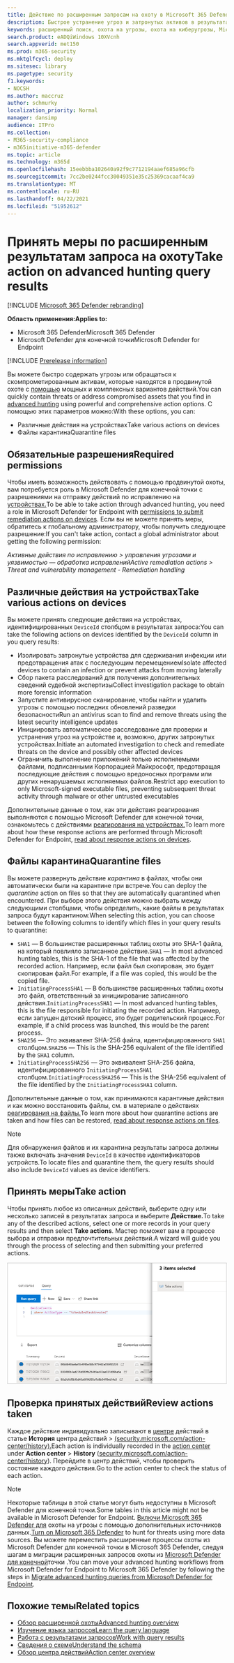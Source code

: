 ```yaml
---
title: Действие по расширенным запросам на охоту в Microsoft 365 Defender
description: Быстрое устранение угроз и затронутых активов в результатах предварительного запроса на охоту
keywords: расширенный поиск, охота на угрозы, охота на киберугрозы, Microsoft 365 Defender, Microsoft 365, m365, поиск, запрос, телеметрия, принять меры
search.product: eADQiWindows 10XVcnh
search.appverid: met150
ms.prod: m365-security
ms.mktglfcycl: deploy
ms.sitesec: library
ms.pagetype: security
f1.keywords:
- NOCSH
ms.author: maccruz
author: schmurky
localization_priority: Normal
manager: dansimp
audience: ITPro
ms.collection:
- M365-security-compliance
- m365initiative-m365-defender
ms.topic: article
ms.technology: m365d
ms.openlocfilehash: 15eebbba102640a92f9c7712194aaef685a96cfb
ms.sourcegitcommit: 7cc2be0244fcc30049351e35c25369cacaaf4ca9
ms.translationtype: MT
ms.contentlocale: ru-RU
ms.lasthandoff: 04/22/2021
ms.locfileid: "51952612"
---
```

# <a name="take-action-on-advanced-hunting-query-results"></a><span data-ttu-id="69b5c-104">Принять меры по расширенным результатам запроса на охоту</span><span class="sxs-lookup"><span data-stu-id="69b5c-104">Take action on advanced hunting query results</span></span>

[!INCLUDE [Microsoft 365 Defender rebranding](../includes/microsoft-defender.md)]


<span data-ttu-id="69b5c-105">**Область применения:**</span><span class="sxs-lookup"><span data-stu-id="69b5c-105">**Applies to:**</span></span>
- <span data-ttu-id="69b5c-106">Microsoft 365 Defender</span><span class="sxs-lookup"><span data-stu-id="69b5c-106">Microsoft 365 Defender</span></span>
- <span data-ttu-id="69b5c-107">Microsoft Defender для конечной точки</span><span class="sxs-lookup"><span data-stu-id="69b5c-107">Microsoft Defender for Endpoint</span></span>

[!INCLUDE [Prerelease information](../includes/prerelease.md)]

<span data-ttu-id="69b5c-108">Вы можете быстро содержать угрозы или обращаться к скомпрометированным активам, которые находятся в продвинутой охоте с [помощью](advanced-hunting-overview.md) мощных и комплексных вариантов действий.</span><span class="sxs-lookup"><span data-stu-id="69b5c-108">You can quickly contain threats or address compromised assets that you find in [advanced hunting](advanced-hunting-overview.md) using powerful and comprehensive action options.</span></span> <span data-ttu-id="69b5c-109">С помощью этих параметров можно:</span><span class="sxs-lookup"><span data-stu-id="69b5c-109">With these options, you can:</span></span>

- <span data-ttu-id="69b5c-110">Различные действия на устройствах</span><span class="sxs-lookup"><span data-stu-id="69b5c-110">Take various actions on devices</span></span>
- <span data-ttu-id="69b5c-111">Файлы карантина</span><span class="sxs-lookup"><span data-stu-id="69b5c-111">Quarantine files</span></span>

## <a name="required-permissions"></a><span data-ttu-id="69b5c-112">Обязательные разрешения</span><span class="sxs-lookup"><span data-stu-id="69b5c-112">Required permissions</span></span>
<span data-ttu-id="69b5c-113">Чтобы иметь возможность действовать с помощью продвинутой охоты, вам потребуется роль в Microsoft Defender для конечной точки с разрешениями на отправку действий по исправлению на [устройствах.](/windows/security/threat-protection/microsoft-defender-atp/user-roles#permission-options)</span><span class="sxs-lookup"><span data-stu-id="69b5c-113">To be able to take action through advanced hunting, you need a role in Microsoft Defender for Endpoint with [permissions to submit remediation actions on devices](/windows/security/threat-protection/microsoft-defender-atp/user-roles#permission-options).</span></span> <span data-ttu-id="69b5c-114">Если вы не можете принять меры, обратитесь к глобальному администратору, чтобы получить следующее разрешение:</span><span class="sxs-lookup"><span data-stu-id="69b5c-114">If you can't take action, contact a global administrator about getting the following permission:</span></span>

<span data-ttu-id="69b5c-115">*Активные действия по исправлению > управления угрозами и уязвимостью — обработка исправлений*</span><span class="sxs-lookup"><span data-stu-id="69b5c-115">*Active remediation actions > Threat and vulnerability management - Remediation handling*</span></span>

## <a name="take-various-actions-on-devices"></a><span data-ttu-id="69b5c-116">Различные действия на устройствах</span><span class="sxs-lookup"><span data-stu-id="69b5c-116">Take various actions on devices</span></span>
<span data-ttu-id="69b5c-117">Вы можете принять следующие действия на устройствах, идентифицированных `DeviceId` столбцом в результатах запроса:</span><span class="sxs-lookup"><span data-stu-id="69b5c-117">You can take the following actions on devices identified by the `DeviceId` column in you query results:</span></span>

- <span data-ttu-id="69b5c-118">Изолировать затронутые устройства для сдерживания инфекции или предотвращения атак с последующим перемещением</span><span class="sxs-lookup"><span data-stu-id="69b5c-118">Isolate affected devices to contain an infection or prevent attacks from moving laterally</span></span>
- <span data-ttu-id="69b5c-119">Сбор пакета расследований для получения дополнительных сведений судебной экспертизы</span><span class="sxs-lookup"><span data-stu-id="69b5c-119">Collect investigation package to obtain more forensic information</span></span>
- <span data-ttu-id="69b5c-120">Запустите антивирусное сканирование, чтобы найти и удалить угрозы с помощью последних обновлений разведки безопасности</span><span class="sxs-lookup"><span data-stu-id="69b5c-120">Run an antivirus scan to find and remove threats using the latest security intelligence updates</span></span>
- <span data-ttu-id="69b5c-121">Инициировать автоматическое расследование для проверки и устранения угроз на устройстве и, возможно, других затронутых устройствах.</span><span class="sxs-lookup"><span data-stu-id="69b5c-121">Initiate an automated investigation to check and remediate threats on the device and possibly other affected devices</span></span>
- <span data-ttu-id="69b5c-122">Ограничить выполнение приложений только исполняемыми файлами, подписанными Корпорацией Майкрософт, предотвращая последующие действия с помощью вредоносных программ или других ненарушаемых исполняемых файлов.</span><span class="sxs-lookup"><span data-stu-id="69b5c-122">Restrict app execution to only Microsoft-signed executable files, preventing subsequent threat activity through malware or other untrusted executables</span></span>

<span data-ttu-id="69b5c-123">Дополнительные данные о том, как эти действия реагирования выполняются с помощью Microsoft Defender для конечной точки, ознакомьтесь с действиями [реагирования на устройствах.](/windows/security/threat-protection/microsoft-defender-atp/respond-machine-alerts)</span><span class="sxs-lookup"><span data-stu-id="69b5c-123">To learn more about how these response actions are performed through Microsoft Defender for Endpoint, [read about response actions on devices](/windows/security/threat-protection/microsoft-defender-atp/respond-machine-alerts).</span></span>
   
## <a name="quarantine-files"></a><span data-ttu-id="69b5c-124">Файлы карантина</span><span class="sxs-lookup"><span data-stu-id="69b5c-124">Quarantine files</span></span>
<span data-ttu-id="69b5c-125">Вы можете развернуть действие *карантина* в файлах, чтобы они автоматически были на карантине при встрече.</span><span class="sxs-lookup"><span data-stu-id="69b5c-125">You can deploy the *quarantine* action on files so that they are automatically quarantined when encountered.</span></span> <span data-ttu-id="69b5c-126">При выборе этого действия можно выбрать между следующими столбцами, чтобы определить, какие файлы в результатах запроса будут карантином:</span><span class="sxs-lookup"><span data-stu-id="69b5c-126">When selecting this action, you can choose between the following columns to identify which files in your query results to quarantine:</span></span>

- <span data-ttu-id="69b5c-127">`SHA1` — В большинстве расширенных таблиц охоты это SHA-1 файла, на который повлияло записанное действие.</span><span class="sxs-lookup"><span data-stu-id="69b5c-127">`SHA1` — In most advanced hunting tables, this is the SHA-1 of the file that was affected by the recorded action.</span></span> <span data-ttu-id="69b5c-128">Например, если файл был скопирован, это будет скопирован файл.</span><span class="sxs-lookup"><span data-stu-id="69b5c-128">For example, if a file was copied, this would be the copied file.</span></span>
- <span data-ttu-id="69b5c-129">`InitiatingProcessSHA1` — В большинстве расширенных таблиц охоты это файл, ответственный за инициирование записанного действия.</span><span class="sxs-lookup"><span data-stu-id="69b5c-129">`InitiatingProcessSHA1` — In most advanced hunting tables, this is the file responsible for initiating the recorded action.</span></span> <span data-ttu-id="69b5c-130">Например, если запущен детский процесс, это будет родительский процесс.</span><span class="sxs-lookup"><span data-stu-id="69b5c-130">For example, if a child process was launched, this would be the parent process.</span></span> 
- <span data-ttu-id="69b5c-131">`SHA256` — Это эквивалент SHA-256 файла, идентифицированного `SHA1` столбцом.</span><span class="sxs-lookup"><span data-stu-id="69b5c-131">`SHA256` — This is the SHA-256 equivalent of the file identified by the `SHA1` column.</span></span>
- <span data-ttu-id="69b5c-132">`InitiatingProcessSHA256` — Это эквивалент SHA-256 файла, идентифицированного `InitiatingProcessSHA1` столбцом.</span><span class="sxs-lookup"><span data-stu-id="69b5c-132">`InitiatingProcessSHA256` — This is the SHA-256 equivalent of the file identified by the `InitiatingProcessSHA1` column.</span></span>

<span data-ttu-id="69b5c-133">Дополнительные данные о том, как принимаются карантиные действия и как можно восстановить файлы, см. в материале о действиях [реагирования на файлы.](/windows/security/threat-protection/microsoft-defender-atp/respond-file-alerts)</span><span class="sxs-lookup"><span data-stu-id="69b5c-133">To learn more about how quarantine actions are taken and how files can be restored, [read about response actions on files](/windows/security/threat-protection/microsoft-defender-atp/respond-file-alerts).</span></span>

>[!NOTE]
><span data-ttu-id="69b5c-134">Для обнаружения файлов и их карантина результаты запроса должны также включать значения `DeviceId` в качестве идентификаторов устройств.</span><span class="sxs-lookup"><span data-stu-id="69b5c-134">To locate files and quarantine them, the query results should also include `DeviceId` values as device identifiers.</span></span>  

## <a name="take-action"></a><span data-ttu-id="69b5c-135">Принять меры</span><span class="sxs-lookup"><span data-stu-id="69b5c-135">Take action</span></span>
<span data-ttu-id="69b5c-136">Чтобы принять любое из описанных действий, выберите одну или несколько записей в результатах запроса и выберите **Действие.**</span><span class="sxs-lookup"><span data-stu-id="69b5c-136">To take any of the described actions, select one or more records in your query results and then select **Take actions**.</span></span> <span data-ttu-id="69b5c-137">Мастер поможет вам в процессе выбора и отправки предпочтительных действий.</span><span class="sxs-lookup"><span data-stu-id="69b5c-137">A wizard will guide you through the process of selecting and then submitting your preferred actions.</span></span>

![Изображение выбранной записи с панелью для проверки записи](../../media/mtp-ah/ah-take-actions.png)

## <a name="review-actions-taken"></a><span data-ttu-id="69b5c-139">Проверка принятых действий</span><span class="sxs-lookup"><span data-stu-id="69b5c-139">Review actions taken</span></span>
<span data-ttu-id="69b5c-140">Каждое действие индивидуально записывают в [центре](m365d-action-center.md) действий в статье **История** центра действий  >   [(security.microsoft.com/action-center/history).](https://security.microsoft.com/action-center/history)</span><span class="sxs-lookup"><span data-stu-id="69b5c-140">Each action is individually recorded in the [action center](m365d-action-center.md) under **Action center** > **History** ([security.microsoft.com/action-center/history](https://security.microsoft.com/action-center/history)).</span></span> <span data-ttu-id="69b5c-141">Перейдите в центр действий, чтобы проверить состояние каждого действия.</span><span class="sxs-lookup"><span data-stu-id="69b5c-141">Go to the action center to check the status of each action.</span></span>
 
>[!NOTE]
><span data-ttu-id="69b5c-142">Некоторые таблицы в этой статье могут быть недоступны в Microsoft Defender для конечной точки.</span><span class="sxs-lookup"><span data-stu-id="69b5c-142">Some tables in this article might not be available in Microsoft Defender for Endpoint.</span></span> <span data-ttu-id="69b5c-143">[Включи Microsoft 365 Defender для](m365d-enable.md) охоты на угрозы с помощью дополнительных источников данных.</span><span class="sxs-lookup"><span data-stu-id="69b5c-143">[Turn on Microsoft 365 Defender](m365d-enable.md) to hunt for threats using more data sources.</span></span> <span data-ttu-id="69b5c-144">Вы можете переместить расширенные процессы охоты из Microsoft Defender для конечной точки в Microsoft 365 Defender, следуя шагам в миграции расширенных запросов охоты из [Microsoft Defender для конечной](advanced-hunting-migrate-from-mde.md)точки .</span><span class="sxs-lookup"><span data-stu-id="69b5c-144">You can move your advanced hunting workflows from Microsoft Defender for Endpoint to Microsoft 365 Defender by following the steps in [Migrate advanced hunting queries from Microsoft Defender for Endpoint](advanced-hunting-migrate-from-mde.md).</span></span>

## <a name="related-topics"></a><span data-ttu-id="69b5c-145">Похожие темы</span><span class="sxs-lookup"><span data-stu-id="69b5c-145">Related topics</span></span>
- [<span data-ttu-id="69b5c-146">Обзор расширенной охоты</span><span class="sxs-lookup"><span data-stu-id="69b5c-146">Advanced hunting overview</span></span>](advanced-hunting-overview.md)
- [<span data-ttu-id="69b5c-147">Изучение языка запросов</span><span class="sxs-lookup"><span data-stu-id="69b5c-147">Learn the query language</span></span>](advanced-hunting-query-language.md)
- [<span data-ttu-id="69b5c-148">Работа с результатами запросов</span><span class="sxs-lookup"><span data-stu-id="69b5c-148">Work with query results</span></span>](advanced-hunting-query-results.md)
- [<span data-ttu-id="69b5c-149">Сведения о схеме</span><span class="sxs-lookup"><span data-stu-id="69b5c-149">Understand the schema</span></span>](advanced-hunting-schema-tables.md)
- [<span data-ttu-id="69b5c-150">Обзор центра действий</span><span class="sxs-lookup"><span data-stu-id="69b5c-150">Action center overview</span></span>](m365d-action-center.md)
